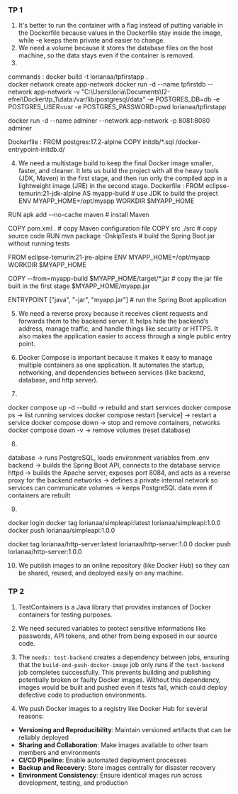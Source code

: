 ### **TP 1**

1. It's better to run the container with a flag instead of putting variable in the Dockerfile because values in the Dockerfile stay inside the image, while -e keeps them private and easier to change.
2. We need a volume because it stores the database files on the host machine, so the data stays even if the container is removed.
3. 
commands :
docker build -t lorianaa/tpfirstapp .  
docker network create app-network 
docker run -d --name tpfirstdb --network app-network -v "C:\Users\loria\Documents\I2-efrei\Docker\tp_1\data:/var/lib/postgresql/data" -e POSTGRES_DB=db -e POSTGRES_USER=usr -e POSTGRES_PASSWORD=pwd lorianaa/tpfirstapp

docker run -d --name adminer --network app-network -p 8081:8080 adminer

Dockerfile :
FROM postgres:17.2-alpine
COPY initdb/*.sql /docker-entrypoint-initdb.d/

4. We need a multistage build to keep the final Docker image smaller, faster, and cleaner. It lets us build the project with all the heavy tools (JDK, Maven) in the first stage, and then run only the compiled app in a lightweight image (JRE) in the second stage.
Dockerfile :
FROM eclipse-temurin:21-jdk-alpine AS myapp-build  # use JDK to build the project
ENV MYAPP_HOME=/opt/myapp
WORKDIR $MYAPP_HOME

RUN apk add --no-cache maven  # install Maven 

COPY pom.xml .                # copy Maven configuration file
COPY src ./src                # copy source code
RUN mvn package -DskipTests   # build the Spring Boot jar without running tests

FROM eclipse-temurin:21-jre-alpine 
ENV MYAPP_HOME=/opt/myapp
WORKDIR $MYAPP_HOME


COPY --from=myapp-build $MYAPP_HOME/target/*.jar # copy the jar file built in the first stage $MYAPP_HOME/myapp.jar

ENTRYPOINT ["java", "-jar", "myapp.jar"] # run the Spring Boot application

5. We need a reverse proxy because it receives client requests and forwards them to the backend server. It helps hide the backend’s address, manage traffic, and handle things like security or HTTPS. It also makes the application easier to access through a single public entry point.

6. Docker Compose is important because it makes it easy to manage multiple containers as one application. It automates the startup, networking, and dependencies between services (like backend, database, and http server).

7. 
docker compose up -d --build → rebuild and start services
docker compose ps → list running services
docker compose restart [service] → restart a service
docker compose down → stop and remove containers, networks
docker compose down -v →  remove volumes (reset database)

8.
database → runs PostgreSQL, loads environment variables from .env
backend → builds the Spring Boot API, connects to the database service
httpd → builds the Apache server, exposes port 8084, and acts as a reverse proxy for the backend
networks → defines a private internal network so services can communicate
volumes → keeps PostgreSQL data even if containers are rebuilt

9.
docker login
docker tag lorianaa/simpleapi:latest lorianaa/simpleapi:1.0.0
docker push lorianaa/simpleapi:1.0.0

docker tag lorianaa/http-server:latest lorianaa/http-server:1.0.0
docker push lorianaa/http-server:1.0.0

10. We publish images to an online repository (like Docker Hub) so they can be shared, reused, and deployed easily on any machine.


### **TP 2** 

1. TestContainers is a Java library that provides instances of Docker containers for testing purposes. 

2. We need secured variables to protect sensitive informations like passwords, API tokens, and other  from being exposed in our source code. 

3. The `needs: test-backend` creates a dependency between jobs, ensuring that the `build-and-push-docker-image` job only runs if the `test-backend` job completes successfully. This prevents building and publishing potentially broken or faulty Docker images. Without this dependency, images would be built and pushed even if tests fail, which could deploy defective code to production environments.

4. We push Docker images to a registry like Docker Hub for several reasons:
- **Versioning and Reproducibility**: Maintain versioned artifacts that can be reliably deployed
- **Sharing and Collaboration**: Make images available to other team members and environments
- **CI/CD Pipeline**: Enable automated deployment processes
- **Backup and Recovery**: Store images centrally for disaster recovery
- **Environment Consistency**: Ensure identical images run across development, testing, and production
